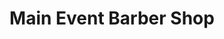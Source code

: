 ---
title: "Main Event Barber Shop"
url: /college-park/main-event-barber-shop/
shop: hairdresser
---